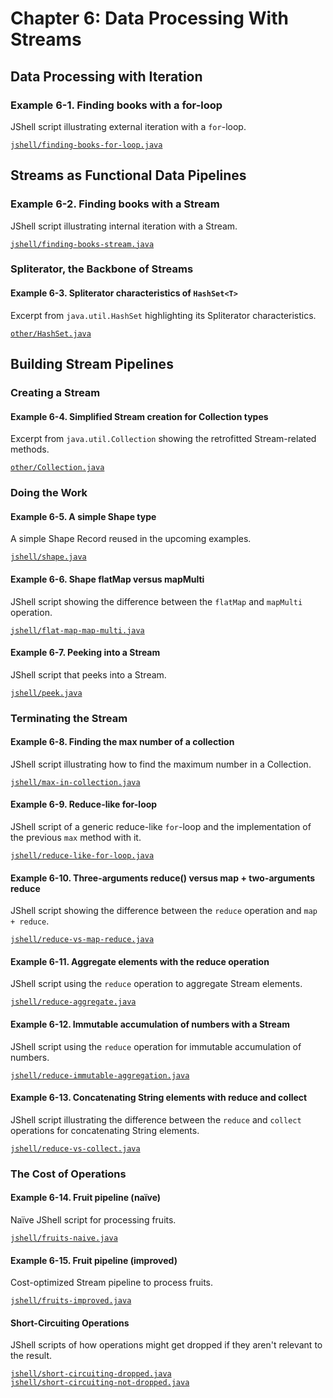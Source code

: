 # Chapter 6: Data Processing With Streams

## Data Processing with Iteration

### Example 6-1. Finding books with a for-loop

JShell script illustrating external iteration with a `for`-loop.

[`jshell/finding-books-for-loop.java`](jshell/finding-books-for-loop.java)


## Streams as Functional Data Pipelines

### Example 6-2. Finding books with a Stream

JShell script illustrating internal iteration with a Stream.

[`jshell/finding-books-stream.java`](jshell/finding-books-stream.java)

### Spliterator, the Backbone of Streams

#### Example 6-3. Spliterator characteristics of `HashSet<T>`

Excerpt from `java.util.HashSet` highlighting its Spliterator characteristics.

[`other/HashSet.java`](other/HashSet.java)


## Building Stream Pipelines

### Creating a Stream

#### Example 6-4. Simplified Stream creation for Collection types

Excerpt from `java.util.Collection` showing the retrofitted Stream-related methods.

[`other/Collection.java`](other/Collection.java)


### Doing the Work

#### Example 6-5. A simple Shape type

A simple Shape Record reused in the upcoming examples.

[`jshell/shape.java`](jshell/shape.java)

#### Example 6-6. Shape flatMap versus mapMulti

JShell script showing the difference between the `flatMap` and `mapMulti` operation.

[`jshell/flat-map-map-multi.java`](jshell/flat-map-map-multi.java)

#### Example 6-7. Peeking into a Stream

JShell script that peeks into a Stream.

[`jshell/peek.java`](jshell/peek.java)


### Terminating the Stream

#### Example 6-8. Finding the max number of a collection

JShell script illustrating how to find the maximum number in a Collection.

[`jshell/max-in-collection.java`](jshell/max-in-collection.java)

#### Example 6-9. Reduce-like for-loop

JShell script of a generic reduce-like `for`-loop and the implementation of the previous `max` method with it.

[`jshell/reduce-like-for-loop.java`](jshell/reduce-like-for-loop.java)

#### Example 6-10. Three-arguments reduce() versus map + two-arguments reduce

JShell script showing the difference between the `reduce` operation and `map + reduce`.

[`jshell/reduce-vs-map-reduce.java`](jshell/reduce-vs-map-reduce.java)

#### Example 6-11. Aggregate elements with the reduce operation

JShell script using the `reduce` operation to aggregate Stream elements.

[`jshell/reduce-aggregate.java`](jshell/reduce-aggregate.java)

#### Example 6-12. Immutable accumulation of numbers with a Stream

JShell script using the `reduce` operation for immutable accumulation of numbers.

[`jshell/reduce-immutable-aggregation.java`](jshell/reduce-immutable-aggregation.java)


#### Example 6-13. Concatenating String elements with reduce and collect

JShell script illustrating the difference between the `reduce` and `collect` operations for concatenating String elements.

[`jshell/reduce-vs-collect.java`](jshell/reduce-vs-collect.java)


### The Cost of Operations

#### Example 6-14. Fruit pipeline (naïve)

Naïve JShell script for processing fruits.

[`jshell/fruits-naive.java`](jshell/fruits-naive.java)

#### Example 6-15. Fruit pipeline (improved)

Cost-optimized Stream pipeline to process fruits.

[`jshell/fruits-improved.java`](jshell/fruits-improved.java)

#### Short-Circuiting Operations

JShell scripts of how operations might get dropped if they aren't relevant to the result.

[`jshell/short-circuiting-dropped.java`](jshell/short-circuiting-dropped.java)  
[`jshell/short-circuiting-not-dropped.java`](jshell/short-circuiting-not-dropped.java)

